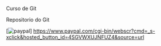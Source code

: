 Curso de Git

Repositorio do Git

[![paypal](https://www.paypalobjects.com/pt_BR/BR/i/btn/btn_donateCC_LG.gif)] https://www.paypal.com/cgi-bin/webscr?cmd=_s-xclick&hosted_button_id=4SGVWXUJNFUZ4&source=url